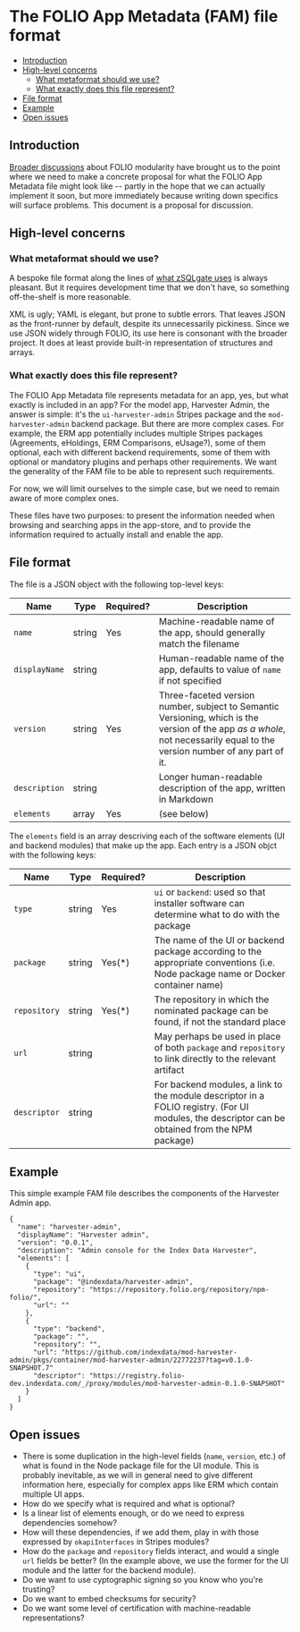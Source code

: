 # The FOLIO App Metadata (FAM) file format

<!-- md2toc -l 2 folio-app-metadata.md -->
* [Introduction](#introduction)
* [High-level concerns](#high-level-concerns)
    * [What metaformat should we use?](#what-metaformat-should-we-use)
    * [What exactly does this file represent?](#what-exactly-does-this-file-represent)
* [File format](#file-format)
* [Example](#example)
* [Open issues](#open-issues)


## Introduction

[Broader discussions](https://github.com/MikeTaylor/mafia/blob/master/README.md#documents) about FOLIO modularity have brought us to the point where we need to make a concrete proposal for what the FOLIO App Metadata file might look like -- partly in the hope that we can actually implement it soon, but more immediately because writing down specifics will surface problems. This document is a proposal for discussion.


## High-level concerns

### What metaformat should we use?

A bespoke file format along the lines of [what zSQLgate uses](https://metacpan.org/release/MIRK/Net-Z3950-DBIServer-1.07/source/examples/books/books.nzd) is always pleasant. But it requires development time that we don't have, so something off-the-shelf is more reasonable.

XML is ugly; YAML is elegant, but prone to subtle errors. That leaves JSON as the front-runner by default, despite its unnecessarily pickiness. Since we use JSON widely through FOLIO, its use here is consonant with the broader project. It does at least provide built-in representation of structures and arrays.

### What exactly does this file represent?

The FOLIO App Metadata file represents metadata for an app, yes, but what exactly is included in an app? For the model app, Harvester Admin, the answer is simple: it's the `ui-harvester-admin` Stripes package and the `mod-harvester-admin` backend package. But there are more complex cases. For example, the ERM app potentially includes multiple Stripes packages (Agreements, eHoldings, ERM Comparisons, eUsage?), some of them optional, each with different backend requirements, some of them with optional or mandatory
plugins and perhaps other requirements. We want the generality of the FAM file to be able to represent such requirements.

For now, we will limit ourselves to the simple case, but we need to remain aware of more complex ones.

These files have two purposes: to present the information needed when browsing and searching apps in the app-store, and to provide the information required to actually install and enable the app.


## File format

The file is a JSON object with the following top-level keys:

| Name          | Type   | Required? | Description |
| ------------- | ------ | --------- | ----------- |
| `name`        | string | Yes       | Machine-readable name of the app, should generally match the filename
| `displayName` | string |           | Human-readable name of the app, defaults to value of `name` if not specified
| `version`     | string | Yes       | Three-faceted version number, subject to Semantic Versioning, which is the version of the app _as a whole_, not necessarily equal to the version number of any part of it.
| `description` | string |           | Longer human-readable description of the app, written in Markdown
| `elements`    | array  | Yes       | (see below)

The `elements` field is an array descriving each of the software elements (UI and backend modules) that make up the app. Each entry is a JSON objct with the following keys:

| Name          | Type   | Required? | Description |
| ------------- | ------ | --------- | ----------- |
| `type`        | string | Yes       | `ui` or `backend`: used so that installer software can determine what to do with the package
| `package`     | string | Yes(*)    | The name of the UI or backend package according to the appropriate conventions (i.e. Node package name or Docker container name)
| `repository`  | string | Yes(*)    | The repository in which the nominated package can be found, if not the standard place
| `url`         | string |           | May perhaps be used in place of both `package` and `repository` to link directly to the relevant artifact
| `descriptor`  | string |           | For backend modules, a link to the module descriptor in a FOLIO registry. (For UI modules, the descriptor can be obtained from the NPM package)


## Example

This simple example FAM file describes the components of the Harvester Admin app.

<!-- XXX Update with contents of ../examples/harvester-admin.fam -->
```
{
  "name": "harvester-admin",
  "displayName": "Harvester admin",
  "version": "0.0.1",
  "description": "Admin console for the Index Data Harvester",
  "elements": [
    {
      "type": "ui",
      "package": "@indexdata/harvester-admin",
      "repository": "https://repository.folio.org/repository/npm-folio/",
      "url": ""
    },
    {
      "type": "backend",
      "package": "",
      "repository": "",
      "url": "https://github.com/indexdata/mod-harvester-admin/pkgs/container/mod-harvester-admin/22772237?tag=v0.1.0-SNAPSHOT.7"
      "descriptor": "https://registry.folio-dev.indexdata.com/_/proxy/modules/mod-harvester-admin-0.1.0-SNAPSHOT"
    }
  ]
}
```


## Open issues

* There is some duplication in the high-level fields (`name`, `version`, etc.) of what is found in the Node package file for the UI module. This is probably inevitable, as we will in general need to give different information here, especially for complex apps like ERM which contain multiple UI apps.
* How do we specify what is required and what is optional?
* Is a linear list of elements enough, or do we need to express dependencies somehow?
* How will these dependencies, if we add them, play in with those expressed by `okapiInterfaces` in Stripes modules?
* How do the `package` and `repository` fields interact, and would a single `url` fields be better? (In the example above, we use the former for the UI module and the latter for the backend module).
* Do we want to use cyptographic signing so you know who you're trusting?
* Do we want to embed checksums for security?
* Do we want some level of certification with machine-readable representations?


